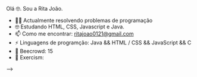
Olá 🤓. Sou a Rita João. 


- 🐱‍👤 Actualmente resolvendo problemas de programação
- 🤓 Estudando HTML, CSS, Javascript e Java.
- 📫 Como me encontrar: ritajoao0121@gmail.com
- ⚡ Linguagens de programção: Java && HTML / CSS  && JavaScript && C
- 🤖 Beecrowd: 15
- 🤖 Exercism: 

-->
